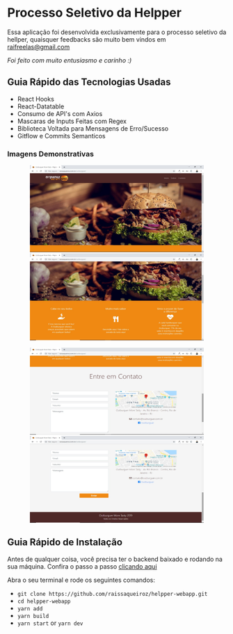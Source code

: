 # Processo Seletivo da Helpper

Essa aplicação foi desenvolvida exclusivamente para o processo seletivo da hellper, quaisquer feedbacks são muito bem vindos em raifreelas@gmail.com

_Foi feito com muito entusiasmo e carinho :)_

## Guia Rápido das Tecnologias Usadas

<ul>
  <li>React Hooks</li>
  <li>React-Datatable</li>
  <li>Consumo de API's com Axios</li>
  <li>Mascaras de Inputs Feitas com Regex</li>
  <li>Biblioteca Voltada para Mensagens de Erro/Sucesso</li>
  <li>Gitflow e Commits Semanticos</li>
 </ul>

### Imagens Demonstrativas
<p align="center">
  <img src="https://github.com/raissaqueiroz/outburguer/blob/master/screenshots/tela1.jpeg" width=400 height=200/>
  <img src="https://github.com/raissaqueiroz/outburguer/blob/master/screenshots/tela2.jpeg" width=400 height=200/>
</p>
<p align="center">
  <img src="https://github.com/raissaqueiroz/outburguer/blob/master/screenshots/tela3.jpeg" width=400 height=200/>
  <img src="https://github.com/raissaqueiroz/outburguer/blob/master/screenshots/tela4.jpeg" width=400 height=200/>
</p>

## Guia Rápido de Instalação

Antes de qualquer coisa, você precisa ter o backend baixado e rodando na sua máquina. Confira o passo a passo [clicando aqui](https://github.com/raissaqueiroz/helpper-api) 

Abra o seu terminal e rode os seguintes comandos:   

- `git clone https://github.com/raissaqueiroz/helpper-webapp.git` 
- `cd helpper-webapp` 
- `yarn add` 
- `yarn build` 
- `yarn start` or `yarn dev`  
